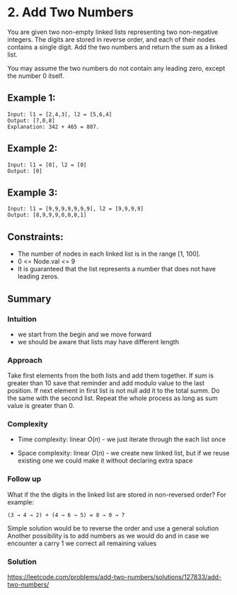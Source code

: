 # 2. Add Two Numbers

You are given two non-empty linked lists representing two non-negative integers. The digits are stored in reverse order, and each of their nodes contains a single digit. Add the two numbers and return the sum as a linked list.

You may assume the two numbers do not contain any leading zero, except the number 0 itself.

## Example 1:

    Input: l1 = [2,4,3], l2 = [5,6,4]
    Output: [7,0,8]
    Explanation: 342 + 465 = 807.

## Example 2:

    Input: l1 = [0], l2 = [0]
    Output: [0]

## Example 3:

    Input: l1 = [9,9,9,9,9,9,9], l2 = [9,9,9,9]
    Output: [8,9,9,9,0,0,0,1]
 
## Constraints:

* The number of nodes in each linked list is in the range [1, 100].
* 0 <= Node.val <= 9
* It is guaranteed that the list represents a number that does not have leading zeros.

## Summary

### Intuition

- we start from the begin and we move forward
- we should be aware that lists may have different length

### Approach

Take first elements from the both lists and add them together. If sum is greater than 10 save that reminder and add modulo value to the last position.
If next element in first list is not null add it to the total summ. Do the same with the second list. Repeat the whole process as long as sum value is greater than 0.

### Complexity
- Time complexity: linear $O(n)$ - we just iterate through the each list once

- Space complexity: linear $O(n)$ - we create new linked list, but if we reuse existing one we could make it without declaring extra space

### Follow up

What if the the digits in the linked list are stored in non-reversed order? For example:

`(3 → 4 → 2) + (4 → 6 → 5) = 8 → 0 → 7`

Simple solution would be to reverse the order and use a general solution
Another possibility is to add numbers as we would do and in case we encounter a carry 1 we correct all remaining values

### Solution

https://leetcode.com/problems/add-two-numbers/solutions/127833/add-two-numbers/
